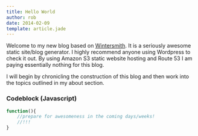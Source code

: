 ```yaml
---
title: Hello World
author: rob
date: 2014-02-09
template: article.jade
---
```


Welcome to my new blog based on [Wintersmith](http://wintersmith.io/). It is a seriously awesome static site/blog generator. I highly recommend anyone using Wordpress to check it out. By using Amazon S3 static website hosting and Route 53 I am paying essentially nothing for this blog. 

I will begin by chronicling the construction of this blog and then work into the topics outlined in my about section.

<span class="more"></span>

### Codeblock (Javascript)

```javascript
function(){
	//prepare for awesomeness in the coming days/weeks!
	//!!!
}
```
